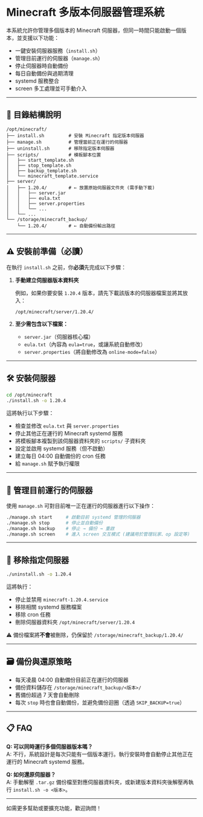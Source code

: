 # Minecraft 多版本伺服器管理系統

本系統允許你管理多個版本的 Minecraft 伺服器，但同一時間只能啟動一個版本，並支援以下功能：

- 一鍵安裝伺服器服務（`install.sh`）
- 管理目前運行的伺服器（`manage.sh`）
- 停止伺服器時自動備份
- 每日自動備份與過期清理
- systemd 服務整合
- screen 多工處理並可手動介入

---

## 📁 目錄結構說明

```
/opt/minecraft/
├── install.sh         # 安裝 Minecraft 指定版本伺服器
├── manage.sh          # 管理當前正在運行的伺服器
├── uninstall.sh       # 移除指定版本伺服器
├── scripts/           # 模板腳本位置
│   ├── start_template.sh
│   ├── stop_template.sh
│   ├── backup_template.sh
│   └── minecraft_template.service
├── server/
│   ├── 1.20.4/        # ← 放置原始伺服器文件夾 (需手動下載)
│   │   ├── server.jar
│   │   ├── eula.txt
│   │   ├── server.properties
│   │   └── ...
│   └── ...
└── /storage/minecraft_backup/
    └── 1.20.4/        # ← 自動備份輸出路徑
```

---

## ⚠️ 安裝前準備（必讀）

在執行 `install.sh` 之前，你**必須**先完成以下步驟：

1. **手動建立伺服器版本資料夾**

   例如，如果你要安裝 `1.20.4` 版本，請先下載該版本的伺服器檔案並將其放入：

   ```
   /opt/minecraft/server/1.20.4/
   ```

2. **至少需包含以下檔案：**

   - `server.jar`（伺服器核心檔）
   - `eula.txt`（內容為 `eula=true`，或讓系統自動修改）
   - `server.properties`（將自動修改為 `online-mode=false`）

---

## 🛠️ 安裝伺服器

```bash
cd /opt/minecraft
./install.sh -o 1.20.4
```

這將執行以下步驟：

- 檢查並修改 `eula.txt` 與 `server.properties`
- 停止其他正在運行的 Minecraft systemd 服務
- 將模板腳本複製到該伺服器資料夾的 `scripts/` 子資料夾
- 設定並啟用 systemd 服務（但不啟動）
- 建立每日 04:00 自動備份的 cron 任務
- 給 `manage.sh` 賦予執行權限

---

## 🚦 管理目前運行的伺服器

使用 `manage.sh` 可對目前唯一正在運行的伺服器進行以下操作：

```bash
./manage.sh start     # 啟動目前 systemd 管理的伺服器
./manage.sh stop      # 停止並自動備份
./manage.sh backup    # 停止 → 備份 → 重啟
./manage.sh screen    # 進入 screen 交互模式 (建議用於管理玩家、op 設定等)
```

---

## 🧼 移除指定伺服器

```bash
./uninstall.sh -o 1.20.4
```

這將執行：

- 停止並禁用 `minecraft-1.20.4.service`
- 移除相關 systemd 服務檔案
- 移除 cron 任務
- 刪除伺服器資料夾 `/opt/minecraft/server/1.20.4`

⚠️ 備份檔案將**不會**被刪除，仍保留於 `/storage/minecraft_backup/1.20.4/`

---

## 🗃️ 備份與還原策略

- 每天凌晨 04:00 自動備份目前正在運行的伺服器
- 備份資料儲存在 `/storage/minecraft_backup/<版本>/`
- 舊備份超過 7 天會自動刪除
- 每次 `stop` 時也會自動備份，並避免備份迴圈（透過 `SKIP_BACKUP=true`）

---

## 📋 FAQ

**Q: 可以同時運行多個伺服器版本嗎？**  
A: 不行，系統設計是每次只能有一個版本運行。執行安裝時會自動停止其他正在運行的 Minecraft systemd 服務。

**Q: 如何還原伺服器？**  
A: 手動解壓 `.tar.gz` 備份檔至對應伺服器資料夾，或新建版本資料夾後解壓再執行 `install.sh -o <版本>`。

---

如需更多幫助或要擴充功能，歡迎詢問！
